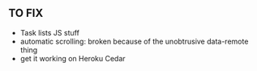 ## TO FIX

- Task lists JS stuff
- automatic scrolling: broken because of the unobtrusive data-remote thing
- get it working on Heroku Cedar